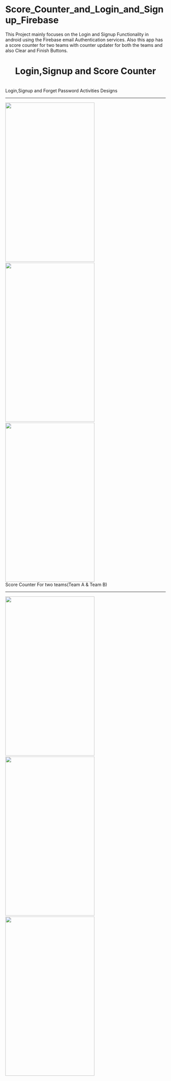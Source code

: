 # Score_Counter_and_Login_and_Signup_Firebase
This Project mainly focuses on the Login and Signup Functionality in android using the Firebase email Authentication services. Also this app has a score counter for two teams with counter updater for both the teams and also Clear and Finish Buttons.
<center><h1>Login,Signup and Score Counter</h1></center><br>
Login,Signup and Forget Password Activities Designs<br>
<hr width="100%" height="2" color="#4666EA" >
<div class="col-md-4">
<img src="https://github.com/Bikiprasad/Score_Counter_and_Login-Signup_Firebase/blob/master/Login.jpg" height="500px" width="280"/>&nbsp
<img src="https://github.com/Bikiprasad/Score_Counter_and_Login-Signup_Firebase/blob/master/signup.jpg" height="500px" width="280"/>&nbsp
<img src="https://github.com/Bikiprasad/Score_Counter_and_Login-Signup_Firebase/blob/master/forgetpassword.jpg" height="500px" width="280"/>
</div>
Score Counter For two teams(Team A & Team B) <br>
<hr width="100%" height="2" color="#4666EA" >
<div class="col-md-4">
<img src="https://github.com/Bikiprasad/Score_Counter_and_Login-Signup_Firebase/blob/master/tiebreaker.jpg" height="500px" width="280"/>&nbsp
<img src="https://github.com/Bikiprasad/Score_Counter_and_Login-Signup_Firebase/blob/master/matchfinished.jpg" height="500px" width="280"/>&nbsp
<img src="https://github.com/Bikiprasad/Score_Counter_and_Login-Signup_Firebase/blob/master/win.jpg" height="500px" width="280"/>
</div>
